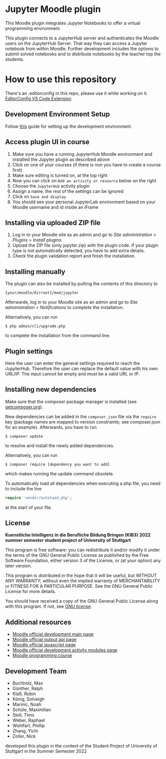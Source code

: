 # Jupyter Moodle plugin

This Moodle plugin integrates Jupyter Notebooks to offer a virtual programming environment.

This plugin connects to a JupyterHub server and authenticates the Moodle users on the JupyterHub Server. That way they
can access a Jupyter notebook from within Moodle. Further development includes the options to submit solved
notebooks and to distribute notebooks by the teacher top the students.

# How to use this repository

There's an .editorconfig in this repo, please use it while working on it.  
[EditorConfig VS Code Extension](vscode://extension/EditorConfig.EditorConfig)

## Development Environment Setup

Follow [this](./setup/DevEnvSetup.md) guide for setting up the development environment.

## Access plugin UI in course

1. Make sure you have a running JupyterHub Moodle environment and installed the Jupyter plugin as described above
2. Click on one of your courses (if there is non you have to create a course first)
3. Make sure editing is turned on, at the top right
4. Now you can click on `Add an activity or resource` below on the right
5. Choose the `JupyterHub` activity plugin
6. Assign a name, the rest of the settings can be ignored
7. Click on `Save and display`
8. You should see your personal JupyterLab environment based on your Moodle username and id inside an iFrame

## Installing via uploaded ZIP file

1. Log in to your Moodle site as an admin and go to _Site administration >
   Plugins > Install plugins_.
2. Upload the ZIP file (only jupyter.zip) with the plugin code. If your plugin type is not automatically detected, you have to add
   extra details.
3. Check the plugin validation report and finish the installation.

## Installing manually

The plugin can also be installed by putting the contents of this directory to

    {your/moodle/dirroot}/mod/jupyter

Afterwards, log in to your Moodle site as an admin and go to _Site administration >
Notifications_ to complete the installation.

Alternatively, you can run

    $ php admin/cli/upgrade.php

to complete the installation from the command line.

## Plugin settings

Here the user can enter the general settings required to reach the JupyterHub.
Therefore the user can replace the default value with his own URL/IP.
The input cannot be empty and must be a valid URL or IP.

## Installing new dependencies

Make sure that the composer package manager is installed (see [getcomposer.org]()).

New dependencies can be added in the `composer.json` file via the `require` key (package names are mapped to version constraints; see composer.json for an example). Afterwards, you have to run

```shell
$ composer update
```

to resolve and install the newly added dependencies.

Alternatively, you can run

```shell
$ composer require [dependency you want to add]
```

which makes running the update command obsolete.

To automatically load all dependencies when executing a php file, you need to include the line

```php
require 'vendor/autoload.php';
```

at the start of your file.

## License

**Kuenstliche Intelligenz in die Berufliche Bildung Bringen (KIB3)**
**2022 summer semester student project of University of Stuttgart**

This program is free software: you can redistribute it and/or modify it under
the terms of the GNU General Public License as published by the Free Software
Foundation, either version 3 of the License, or (at your option) any later
version.

This program is distributed in the hope that it will be useful, but WITHOUT ANY
WARRANTY; without even the implied warranty of MERCHANTABILITY or FITNESS FOR A
PARTICULAR PURPOSE. See the GNU General Public License for more details.

You should have received a copy of the GNU General Public License along with
this program. If not, see [GNU license](https://www.gnu.org/licenses).

## Additional resources

- [Moodle official development main page](https://docs.moodle.org/dev/Main_Page)
- [Moodle official output api page](https://docs.moodle.org/dev/Output_API)
- [Moodle official javascript page](https://docs.moodle.org/dev/Javascript_Modules)
- [Moodle official development activity modules page](https://docs.moodle.org/dev/Activity_modules)
- [Moodle programming course](https://www.youtube.com/playlist?list=PLgfLVzXXIo5q10qVXDVyD-JZVyZL9pCq0)

## Development Team

- Buchholz, Max
- Günther, Ralph
- Klaß, Robin
- König, Solveigh
- Marinic, Noah
- Schüle, Maximilian
- Stoll, Timo
- Weber, Raphael
- Wohlfart, Phillip
- Zhang, Yichi
- Zoller, Nick

developed this plugin in the context of the Student Project of University of Stuttgart in the Summer Semester 2022
